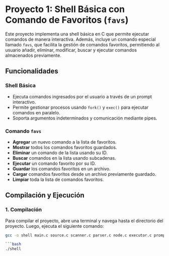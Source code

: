 # Proyecto 1: Shell Básica con Comando de Favoritos (`favs`)

Este proyecto implementa una shell básica en C que permite ejecutar comandos de manera interactiva. Además, incluye un comando especial llamado `favs`, que facilita la gestión de comandos favoritos, permitiendo al usuario añadir, eliminar, modificar, buscar y ejecutar comandos almacenados previamente.

## Funcionalidades

### Shell Básica
- Ejecuta comandos ingresados por el usuario a través de un prompt interactivo.
- Permite gestionar procesos usando `fork()` y `exec()` para ejecutar comandos en paralelo.
- Soporta argumentos indeterminados y comunicación mediante pipes.

### Comando `favs`
- **Agregar** un nuevo comando a la lista de favoritos.
- **Mostrar** todos los comandos favoritos guardados.
- **Eliminar** un comando de la lista usando su ID.
- **Buscar** comandos en la lista usando subcadenas.
- **Ejecutar** un comando favorito por su ID.
- **Guardar** los comandos favoritos en un archivo.
- **Cargar** comandos favoritos desde un archivo previamente guardado.
- **Limpiar** toda la lista de comandos favoritos.

## Compilación y Ejecución

### 1. Compilación

Para compilar el proyecto, abre una terminal y navega hasta el directorio del proyecto. Luego, ejecuta el siguiente comando:

```bash
gcc -o shell main.c source.c scanner.c parser.c node.c executor.c prompt.c shell_favs.c

```bash
./shell
